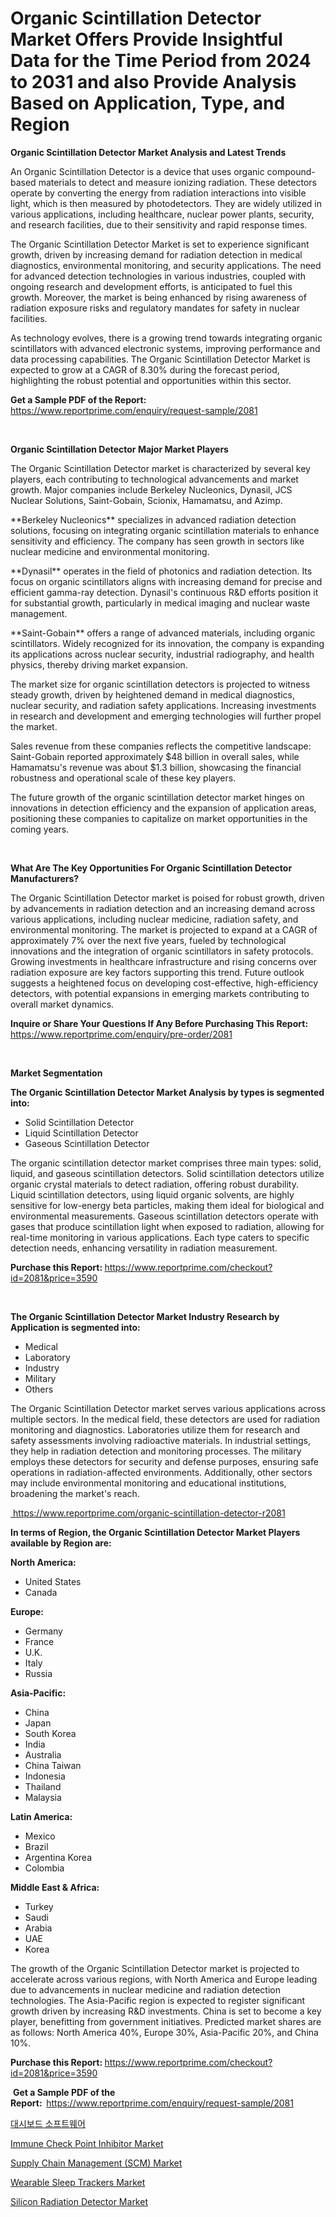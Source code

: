 <p><h1>Organic Scintillation Detector Market Offers Provide Insightful Data for the Time Period from 2024 to 2031 and also Provide Analysis Based on Application, Type, and Region</h1></p><p><strong>Organic Scintillation Detector Market Analysis and Latest Trends</strong></p>
<p><p>An Organic Scintillation Detector is a device that uses organic compound-based materials to detect and measure ionizing radiation. These detectors operate by converting the energy from radiation interactions into visible light, which is then measured by photodetectors. They are widely utilized in various applications, including healthcare, nuclear power plants, security, and research facilities, due to their sensitivity and rapid response times. </p><p>The Organic Scintillation Detector Market is set to experience significant growth, driven by increasing demand for radiation detection in medical diagnostics, environmental monitoring, and security applications. The need for advanced detection technologies in various industries, coupled with ongoing research and development efforts, is anticipated to fuel this growth. Moreover, the market is being enhanced by rising awareness of radiation exposure risks and regulatory mandates for safety in nuclear facilities. </p><p>As technology evolves, there is a growing trend towards integrating organic scintillators with advanced electronic systems, improving performance and data processing capabilities. The Organic Scintillation Detector Market is expected to grow at a CAGR of 8.30% during the forecast period, highlighting the robust potential and opportunities within this sector.</p></p>
<p><strong>Get a Sample PDF of the Report:&nbsp;</strong> <a href="https://www.reportprime.com/enquiry/request-sample/2081">https://www.reportprime.com/enquiry/request-sample/2081</a></p>
<p>&nbsp;</p>
<p><strong>Organic Scintillation Detector Major Market Players</strong></p>
<p><p>The Organic Scintillation Detector market is characterized by several key players, each contributing to technological advancements and market growth. Major companies include Berkeley Nucleonics, Dynasil, JCS Nuclear Solutions, Saint-Gobain, Scionix, Hamamatsu, and Azimp. </p><p>**Berkeley Nucleonics** specializes in advanced radiation detection solutions, focusing on integrating organic scintillation materials to enhance sensitivity and efficiency. The company has seen growth in sectors like nuclear medicine and environmental monitoring.</p><p>**Dynasil** operates in the field of photonics and radiation detection. Its focus on organic scintillators aligns with increasing demand for precise and efficient gamma-ray detection. Dynasil's continuous R&D efforts position it for substantial growth, particularly in medical imaging and nuclear waste management.</p><p>**Saint-Gobain** offers a range of advanced materials, including organic scintillators. Widely recognized for its innovation, the company is expanding its applications across nuclear security, industrial radiography, and health physics, thereby driving market expansion.</p><p>The market size for organic scintillation detectors is projected to witness steady growth, driven by heightened demand in medical diagnostics, nuclear security, and radiation safety applications. Increasing investments in research and development and emerging technologies will further propel the market. </p><p>Sales revenue from these companies reflects the competitive landscape: Saint-Gobain reported approximately $48 billion in overall sales, while Hamamatsu's revenue was about $1.3 billion, showcasing the financial robustness and operational scale of these key players. </p><p>The future growth of the organic scintillation detector market hinges on innovations in detection efficiency and the expansion of application areas, positioning these companies to capitalize on market opportunities in the coming years.</p></p>
<p>&nbsp;</p>
<p><strong>What Are The Key Opportunities For Organic Scintillation Detector Manufacturers?</strong></p>
<p><p>The Organic Scintillation Detector market is poised for robust growth, driven by advancements in radiation detection and an increasing demand across various applications, including nuclear medicine, radiation safety, and environmental monitoring. The market is projected to expand at a CAGR of approximately 7% over the next five years, fueled by technological innovations and the integration of organic scintillators in safety protocols. Growing investments in healthcare infrastructure and rising concerns over radiation exposure are key factors supporting this trend. Future outlook suggests a heightened focus on developing cost-effective, high-efficiency detectors, with potential expansions in emerging markets contributing to overall market dynamics.</p></p>
<p><strong>Inquire or Share Your Questions If Any Before Purchasing This Report:</strong> <a href="https://www.reportprime.com/enquiry/pre-order/2081">https://www.reportprime.com/enquiry/pre-order/2081</a></p>
<p>&nbsp;</p>
<p><strong>Market Segmentation</strong></p>
<p><strong>The Organic Scintillation Detector Market Analysis by types is segmented into:</strong></p>
<p><ul><li>Solid Scintillation Detector</li><li>Liquid Scintillation Detector</li><li>Gaseous Scintillation Detector</li></ul></p>
<p><p>The organic scintillation detector market comprises three main types: solid, liquid, and gaseous scintillation detectors. Solid scintillation detectors utilize organic crystal materials to detect radiation, offering robust durability. Liquid scintillation detectors, using liquid organic solvents, are highly sensitive for low-energy beta particles, making them ideal for biological and environmental measurements. Gaseous scintillation detectors operate with gases that produce scintillation light when exposed to radiation, allowing for real-time monitoring in various applications. Each type caters to specific detection needs, enhancing versatility in radiation measurement.</p></p>
<p><strong>Purchase this Report:&nbsp;</strong><a href="https://www.reportprime.com/checkout?id=2081&price=3590">https://www.reportprime.com/checkout?id=2081&price=3590</a></p>
<p>&nbsp;</p>
<p><strong>The Organic Scintillation Detector Market Industry Research by Application is segmented into:</strong></p>
<p><ul><li>Medical</li><li>Laboratory</li><li>Industry</li><li>Military</li><li>Others</li></ul></p>
<p><p>The Organic Scintillation Detector market serves various applications across multiple sectors. In the medical field, these detectors are used for radiation monitoring and diagnostics. Laboratories utilize them for research and safety assessments involving radioactive materials. In industrial settings, they help in radiation detection and monitoring processes. The military employs these detectors for security and defense purposes, ensuring safe operations in radiation-affected environments. Additionally, other sectors may include environmental monitoring and educational institutions, broadening the market's reach.</p></p>
<p><a href="https://www.reportprime.com/organic-scintillation-detector-r2081">&nbsp;https://www.reportprime.com/organic-scintillation-detector-r2081</a></p>
<p><strong>In terms of Region, the Organic Scintillation Detector Market Players available by Region are:</strong></p>
<p>
    <p> <strong> North America: </strong>
        <ul>
            <li>United States</li>
            <li>Canada</li>
        </ul>
        </p> 
    <p> <strong> Europe: </strong>
        <ul>
            <li>Germany</li>
            <li>France</li>
            <li>U.K.</li>
            <li>Italy</li>
            <li>Russia</li>
        </ul>
        </p> 
    <p> <strong> Asia-Pacific: </strong>
        <ul>
            <li>China</li>
            <li>Japan</li>
            <li>South Korea</li>
            <li>India</li>
            <li>Australia</li>
            <li>China Taiwan</li>
            <li>Indonesia</li>
            <li>Thailand</li>
            <li>Malaysia</li>
        </ul>
        </p> 
    <p> <strong> Latin America: </strong>
        <ul>
            <li>Mexico</li>
            <li>Brazil</li>
            <li>Argentina Korea</li>
            <li>Colombia</li>
        </ul>
        </p> 
    <p> <strong> Middle East & Africa: </strong>
        <ul>
            <li>Turkey</li>
            <li>Saudi</li>
            <li>Arabia</li>
            <li>UAE</li>
            <li>Korea</li>
        </ul>
    </p>
    </p>
<p><p>The growth of the Organic Scintillation Detector market is projected to accelerate across various regions, with North America and Europe leading due to advancements in nuclear medicine and radiation detection technologies. The Asia-Pacific region is expected to register significant growth driven by increasing R&D investments. China is set to become a key player, benefitting from government initiatives. Predicted market shares are as follows: North America 40%, Europe 30%, Asia-Pacific 20%, and China 10%.</p></p>
<p><strong>Purchase this Report: </strong><a href="https://www.reportprime.com/checkout?id=2081&price=3590">https://www.reportprime.com/checkout?id=2081&price=3590</a></p>
<p>&nbsp;<strong>Get a Sample PDF of the Report:&nbsp;&nbsp;</strong><a href="https://www.reportprime.com/enquiry/request-sample/2081">https://www.reportprime.com/enquiry/request-sample/2081</a></p>
<p><strong></strong></p>
<p><p><a href="https://medium.com/@macking460/%EB%B2%88%EC%B0%BD%ED%95%98%EB%8A%94-%EB%8C%80%EC%8B%9C%EB%B3%B4%EB%93%9C-%EC%86%8C%ED%94%84%ED%8A%B8%EC%9B%A8%EC%96%B4-%EC%8B%9C%EC%9E%A5-%EB%B6%80%EB%AC%B8-2031%EB%85%84%EA%B9%8C%EC%A7%80%EC%9D%98-%EC%8B%9C%EC%9E%A5-%EB%B6%84%EC%84%9D-%EB%B0%8F-%EC%84%B1%EC%9E%A5-%EC%A0%84%EB%A7%9D-b5672f4791a2">대시보드 소프트웨어</a></p><p><a href="https://issuu.com/reportprime-2/docs/immune-check-point-inhibitor-market_8cfca5c752495b">Immune Check Point Inhibitor Market</a></p><p><a href="https://medium.com/@karleeprice2004/supply-chain-management-scm-market-outlook-complete-industry-analysis-2024-to-2031-31a198f12e36">Supply Chain Management (SCM) Market</a></p><p><a href="https://www.linkedin.com/pulse/analyzing-wearable-sleep-trackers-market-dynamics-growth-drivers-vi2fe?trackingId=GlmRZuQ9S1e5rlDc%2B8nyeQ%3D%3D">Wearable Sleep Trackers Market</a></p><p><a href="https://github.com/provorikovar/Market-Research-Report-List-6/blob/main/silicon-radiation-detector-market.md">Silicon Radiation Detector Market</a></p></p>